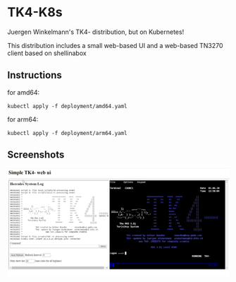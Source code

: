 # TK4-K8s

Juergen Winkelmann's TK4- distribution, but on Kubernetes!

This distribution includes a small web-based UI and a web-based TN3270 client based on shellinabox

## Instructions

for amd64:

    kubectl apply -f deployment/amd64.yaml

for arm64:

    kubectl apply -f deployment/arm64.yaml

## Screenshots

![screenshot](doc/webui.png)
